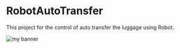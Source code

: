 # RobotAutoTransfer
This project for the control of auto transfer the luggage using Robot.

<img src="[https://encrypted-tbn0.gstatic.com/images?q=tbn:ANd9GcQEB6JUamacuq-0bO3JrNamXuJw6iYhgQ3yJtr74bVqySwAACvcGLUjRmiVUjmskZi992s&usqp=CAU](https://user-images.githubusercontent.com/125852184/241952559-f8abafac-a8b2-413f-b319-93c0ee6ee7d7.jpg)" alt="my banner">



